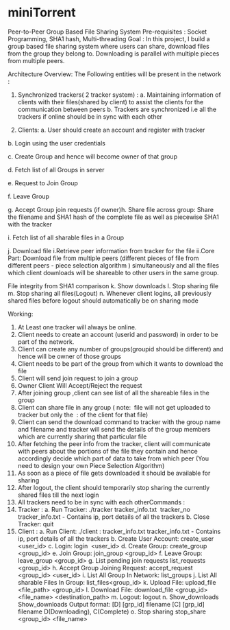 # miniTorrent
Peer-to-Peer Group Based File Sharing System
Pre-requisites : 
Socket Programming, SHA1 hash, Multi-threading
Goal :
In this project, I build a group based file sharing system where users can share,
download files from the group they belong to. Downloading is parallel with multiple pieces
from multiple peers.


Architecture Overview:
The Following entities will be present in the network :
1. Synchronized trackers(​ 2 tracker system)​ :
a. Maintaining information of clients with their files(shared by client) to assist the clients
for the communication between peers
b. Trackers are synchronized i.e all the trackers if online should be in sync
with each other

2. Clients:
a. User should create an account and register with tracker

b. Login using the user credentials

c. Create Group and hence will become owner of that group

d. Fetch list of all Groups in server

e. Request to Join Group

f. Leave Group

g. Accept Group join requests (if owner)h. Share file across group: Share the filename and SHA1 hash of the complete file
as well as piecewise SHA1 with the tracker

i. Fetch list of all sharable files in a Group

j. Download file
  i.Retrieve peer information from tracker for the file
  ii.Core Part: Download file from multiple peers (different pieces of file from
  different peers - ​piece selection algorithm​ ) simultaneously and all the
  files which client downloads will be shareable to other users in the same
  group.

File integrity from SHA1 comparison
k. Show downloads
l. Stop sharing file
m. Stop sharing all files(Logout)
n. Whenever client logins, all previously shared files before logout should
automatically be on sharing mode

Working:
1. At Least one tracker will always be online.
2. Client needs to create an account (userid and password) in order to be part of the
network.
3. Client can create any number of groups(groupid should be different) and hence
will be owner of those groups
4. Client needs to be part of the group from which it wants to download the file
5. Client will send join request to join a group
6. Owner Client Will Accept/Reject the request
7. After joining group ,client can see list of all the shareable files in the group
8. Client can share file in any group (​ note: ​ file will not get uploaded to tracker but
only the ​ <ip>:<port>​ of the client for that file)
9. Client can send the download command to tracker with the group name and
filename and tracker will send the details of the group members which are
currently sharing that particular file
10. After fetching the peer info from the tracker, client will communicate with peers
about the portions of the file they contain and hence accordingly decide which
part of data to take from which peer (You need to design your own Piece
Selection Algorithm)
11. As soon as a piece of file gets downloaded it should be available for sharing
12. After logout, the client should temporarily stop sharing the currently shared files
till the next login
13. All trackers need to be in sync with each otherCommands​ :
1. Tracker​ :
a. Run Tracker:
./tracker​ tracker_info.txt ​ tracker_no
tracker_info.txt - Contains ip, port details of all the trackers
b. Close Tracker:
quit
2. Client​ :
a. Run Client:
./client​ <IP>:<PORT> tracker_info.txt
tracker_info.txt - Contains ip, port details of all the trackers
b. Create User Account:
create_user​ <user_id> <passwd>
c. Login:
login ​ <user_id> <passwd>
d. Create Group:
create_group​ <group_id>
e. Join Group:
join_group​ <group_id>
f. Leave Group:
leave_group​ <group_id>
g. List pending join requests
list_requests ​ <group_id>
h. Accept Group Joining Request:
accept_request​ <group_id> <user_id>
i. List All Group In Network:
list_groups
j. List All sharable Files In Group:
list_files​ <group_id>
k. Upload File:
upload_file​ <file_path> <group_id>
l. Download File:
download_file​ <group_id> <file_name> <destination_path>
m. Logout:
logout
n. Show_downloads
Show_downloads
Output format:
[D] [grp_id] filename
[C] [grp_id] filename
D(Downloading), C(Complete)
o. Stop sharing
stop_share ​ <group_id> <file_name>
